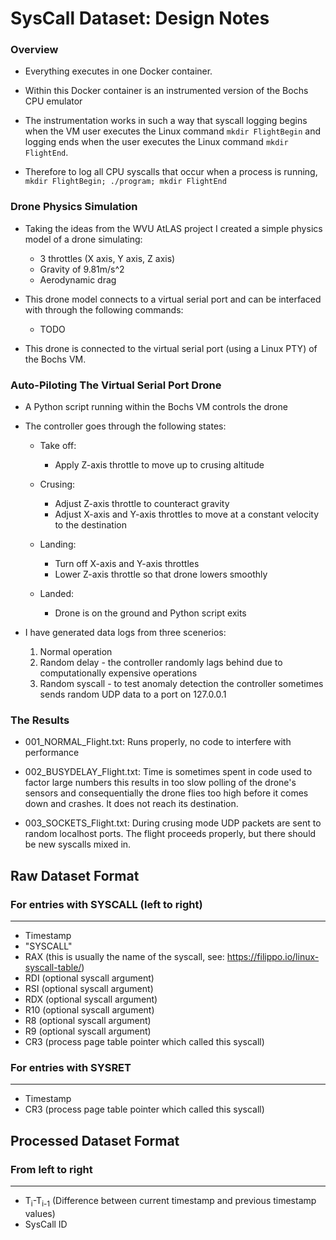 # SysCall Dataset: Design Notes
### Overview

- Everything executes in one Docker container.

- Within this Docker container is an instrumented version of the Bochs
CPU emulator

- The instrumentation works in such a way that syscall logging begins
when the VM user executes the Linux command `mkdir FlightBegin` and
logging ends when the user executes the Linux command `mkdir FlightEnd`.

- Therefore to log all CPU syscalls that occur when a process is
running, `mkdir FlightBegin; ./program; mkdir FlightEnd`


### Drone Physics Simulation

- Taking the ideas from the WVU AtLAS project I created a simple physics
model of a drone simulating:
	- 3 throttles (X axis, Y axis, Z axis)
	- Gravity of 9.81m/s^2
	- Aerodynamic drag

- This drone model connects to a virtual serial port and can be
interfaced with through the following commands:
	- TODO

- This drone is connected to the virtual serial port (using a Linux PTY)
of the Bochs VM.


### Auto-Piloting The Virtual Serial Port Drone

- A Python script running within the Bochs VM controls the drone
- The controller goes through the following states:
	- Take off:
		- Apply Z-axis throttle to move up to crusing altitude
	
	- Crusing:
		- Adjust Z-axis throttle to counteract gravity
		- Adjust X-axis and Y-axis throttles to move at a constant velocity to the destination
	
	- Landing:
		- Turn off X-axis and Y-axis throttles
		- Lower Z-axis throttle so that drone lowers smoothly
	
	- Landed:
		- Drone is on the ground and Python script exits

- I have generated data logs from three scenerios:
	1. Normal operation
	2. Random delay - the controller randomly lags behind due to computationally expensive operations
	3. Random syscall - to test anomaly detection the controller sometimes sends random UDP data to a port on 127.0.0.1


### The Results

- 001_NORMAL_Flight.txt: Runs properly, no code to interfere with performance

- 002_BUSYDELAY_Flight.txt: Time is sometimes spent in code used to factor large numbers
	this results in too slow polling of the drone's sensors and consequentially the drone
	flies too high before it comes down and crashes. It does not reach its destination.

- 003_SOCKETS_Flight.txt: During crusing mode UDP packets are sent to random
	localhost ports. The flight proceeds properly, but there should be new syscalls
	mixed in.

## Raw Dataset Format
### For entries with SYSCALL (left to right)
----------------------------------------

- Timestamp
- "SYSCALL"
- RAX (this is usually the name of the syscall, see: https://filippo.io/linux-syscall-table/)
- RDI (optional syscall argument)
- RSI (optional syscall argument)
- RDX (optional syscall argument)
- R10 (optional syscall argument)
- R8 (optional syscall argument)
- R9 (optional syscall argument)
- CR3 (process page table pointer which called this syscall)


### For entries with SYSRET
-----------------------

- Timestamp
- CR3 (process page table pointer which called this syscall)

## Processed Dataset Format
### From left to right
----------------------
- T<sub>i</sub>-T<sub>i-1</sub> (Difference between current timestamp and previous timestamp values)
- SysCall ID
